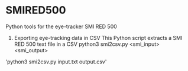 # SMIRED500
Python tools for the eye-tracker SMI RED 500


1. Exporting eye-tracking data in CSV
This Python script extracts a SMI RED 500 text file in a CSV
python3 smi2csv.py <smi_input> <smi_output>

'python3 smi2csv.py input.txt output.csv'

